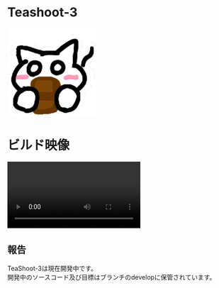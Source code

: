 # Teashoot-3
![TeaShoot3-Alpha](https://github.com/Kimu1109/TeaShoot-3/blob/master/%E7%84%A1%E9%A1%8C3%20(1).png?raw=true)

# ビルド映像
![map3](https://github.com/Kimu1109/TeaShoot-3/blob/master/build2024%2001%2008_3.mp4?raw=true)

## 報告
TeaShoot-3は現在開発中です。  
開発中のソースコード及び目標はブランチのdevelopに保管されています。
